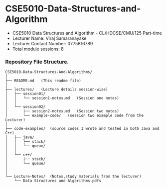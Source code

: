 # CSE5010-Data-Structures-and-Algorithm
- CSE5010 Data Structures and Algorithm - CL/HDCSE/CMU/125 Part-time
- Lecturer Name: Viraj Samaranayake
- Lecturer Contact Number: 0775816789
- Total module sessions: 8

### Repository File Structure.
```
CSE5010-Data-Structures-And-Algorithms/
│
├── README.md   (This readme file)
│
├── lectures/   (Lecture details session-wise)
│   ├── session01/
│   │   └── session1-notes.md   (Session one notes)
│   │
│   └── session02/
│       ├── session2-notes.md   (Session two notes)
│       └── example-code/   (session two example code from the Lecturer)
│
├── code-examples/  (source codes I wrote and tested in both Java and C++)
│   ├── java/
│   │   ├── stack/
│   │   └── queue/
│   │
│   └── c++/
│       ├── stack/
│       └── queue/
│
│
└── Lecture-Notes/  (Notes,study materials from the lecturer)
    └── Data Structures and Algorithms.pdfs
```
